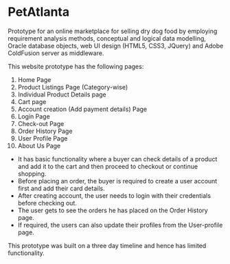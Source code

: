 # PetAtlanta
Prototype for an online marketplace for selling dry dog food by employing requirement analysis methods, conceptual and logical data modelling, Oracle database objects, web UI design (HTML5, CSS3, JQuery) and Adobe ColdFusion server as middleware.

This website prototype has the following pages:

1. Home Page
2. Product Listings Page (Category-wise)
3. Individual Product Details page
4. Cart page
5. Account creation (Add payment details) Page
6. Login Page
7. Check-out Page
8. Order History Page
9. User Profile Page
10. About Us Page

* It has basic functionality where a buyer can check details of a product and add it to the cart and then proceed to checkout or continue shopping. 
* Before placing an order, the buyer is required to create a user account first and add their card details.
* After creating account, the user needs to login with their credentials before checking out.
* The user gets to see the orders he has placed on the Order History page.
* If required, the users can also update their profiles from the User-profile page.

This prototype was built on a three day timeline and hence has limited functionality.

